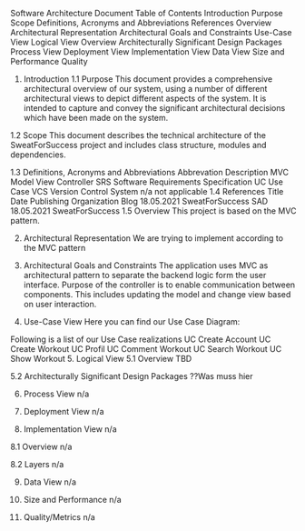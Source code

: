 Software Architecture Document
Table of Contents
Introduction
Purpose
Scope
Definitions, Acronyms and Abbreviations
References
Overview
Architectural Representation
Architectural Goals and Constraints
Use-Case View
Logical View
Overview
Architecturally Significant Design Packages
Process View
Deployment View
Implementation View
Data View
Size and Performance
Quality
1. Introduction
1.1 Purpose
This document provides a comprehensive architectural overview of our system, using a number of different architectural views to depict different aspects of the system. It is intended to capture and convey the significant architectural decisions which have been made on the system.

1.2 Scope
This document describes the technical architecture of the SweatForSuccess project and includes class structure, modules and dependencies.

1.3 Definitions, Acronyms and Abbreviations
Abbrevation	Description
MVC	Model View Controller
SRS	Software Requirements Specification
UC	Use Case
VCS	Version Control System
n/a	not applicable
1.4 References
Title	Date	Publishing Organization
Blog	18.05.2021	SweatForSuccess
SAD	18.05.2021	SweatForSuccess
1.5 Overview
This project is based on the MVC pattern.

2. Architectural Representation
We are trying to implement according to the MVC pattern

3. Architectural Goals and Constraints
The application uses MVC as architectural pattern to separate the backend logic form the user interface. Purpose of the controller is to enable communication between components. This includes updating the model and change view based on user interaction.

4. Use-Case View
Here you can find our Use Case Diagram:



Following is a list of our Use Case realizations
UC Create Account
UC Create Workout
UC Profil
UC Comment Workout
UC Search Workout
UC Show Workout
5. Logical View
5.1 Overview
TBD

5.2 Architecturally Significant Design Packages
??Was muss hier

6. Process View
n/a

7. Deployment View
n/a

8. Implementation View
n/a

8.1 Overview
n/a

8.2 Layers
n/a

9. Data View
n/a

10. Size and Performance
n/a

11. Quality/Metrics
n/a